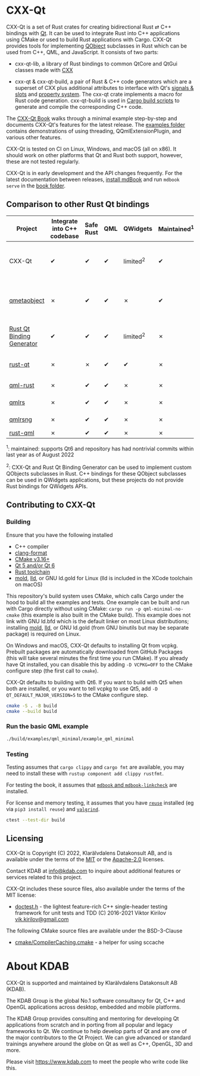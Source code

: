 <!--
SPDX-FileCopyrightText: 2021-2022 Klarälvdalens Datakonsult AB, a KDAB Group company <info@kdab.com>
SPDX-FileContributor: Andrew Hayzen <andrew.hayzen@kdab.com>
SPDX-FileContributor: Gerhard de Clercq <gerhard.declercq@kdab.com>
SPDX-FileContributor: Leon Matthes <leon.matthes@kdab.com>

SPDX-License-Identifier: MIT OR Apache-2.0
-->

# CXX-Qt

CXX-Qt is a set of Rust crates for creating bidirectional Rust ⇄ C++ bindings with [Qt](https://www.qt.io/).
It can be used to integrate Rust into C++ applications using CMake or used to build Rust applications with Cargo.
CXX-Qt provides tools for implementing [QObject](https://doc.qt.io/qt-6/object.html) subclasses in Rust which can
be used from C++, QML, and JavaScript. It consists of two parts:

  * cxx-qt-lib, a library of Rust bindings to common QtCore and QtGui classes made with [CXX](https://cxx.rs/)

  * cxx-qt & cxx-qt-build, a pair of Rust & C++ code generators which are a superset of CXX plus additional attributes
    to interface with Qt's [signals & slots](https://doc.qt.io/qt-6/signalsandslots.html) and [property system](https://doc.qt.io/qt-6/properties.html).
    The cxx-qt crate implements a macro for Rust code generation. cxx-qt-build is used in [Cargo build scripts](https://doc.rust-lang.org/cargo/reference/build-scripts.html)
    to generate and compile the corresponding C++ code.

The [CXX-Qt Book](https://kdab.github.io/cxx-qt/book/getting-started/index.html) walks through a minimal example
step-by-step and documents CXX-Qt's features for the latest release. The [examples folder](./examples) contains
demonstrations of using threading, QQmlExtensionPlugin, and various other features.

CXX-Qt is tested on CI on Linux, Windows, and macOS (all on x86). It should work on other platforms that Qt and
Rust both support, however, these are not tested regularly.

CXX-Qt is in early development and the API changes frequently. For the latest documentation between releases, [install mdBook](https://rust-lang.github.io/mdBook/guide/installation.html)
and run `mdbook serve` in the [book folder](./book).

## Comparison to other Rust Qt bindings

| Project | Integrate into C++ codebase  | Safe Rust | QML | QWidgets | Maintained<sup>1</sup> | Binding mechanism |
|-------- | ---------------------------- | --------- | --- | -------- | ---------------------- | ----------------- |
| CXX-Qt  |  ✔                           | ✔         | ✔ | limited<sup>2</sup> | ✔       | [cxx](https://cxx.rs) plus additional code generation to implement QObject subclasses in Rust and bind them to C++ |
| [qmetaobject](https://github.com/woboq/qmetaobject-rs/) | ✗ | ✔ | ✔ | ✗ | ✔ | [cpp](https://github.com/mystor/rust-cpp) macro to write C++ inline in Rust, plus Rust macros to create QObject subclasses from Rust structs |
| [Rust Qt Binding Generator](https://invent.kde.org/sdk/rust-qt-binding-generator) | ✔ | ✔ | ✔ | limited<sup>2</sup> | ✗ | generates Rust traits and C++ bindings from JSON description of QObject subclass |
| [rust-qt](https://rust-qt.github.io/) | ✗ | ✗ | ✔ | ✔ | ✗ | [ritual](https://rust-qt.github.io/ritual/) to generate unsafe Rust bindings from C++ headers |
| [qml-rust](https://github.com/White-Oak/qml-rust) | ✗ | ✔ | ✔ | ✗ | ✗ | [DOtherSide](https://github.com/filcuc/DOtherSide) C wrapper for QML C++ classes |
| [qmlrs](https://github.com/flanfly/qmlrs) | ✗ | ✔ | ✔ | ✗ | ✗ | own C++ library to bind QQmlApplicationEngine |
| [qmlrsng](https://github.com/nbigaouette/qmlrsng) | ✗ | ✔ | ✔ | ✗ | ✗ | [libqmlbind](https://github.com/seanchas116/libqmlbind) with [bindgen](https://rust-lang.github.io/rust-bindgen/) |
| [rust-qml](https://github.com/florianjacob/rust-qml) | ✗ | ✔ | ✔ | ✗ | ✗ | [libqmlbind](https://github.com/seanchas116/libqmlbind) |

<sup>1</sup>: maintained: supports Qt6 and repository has had nontrivial commits within last year as of August 2022

<sup>2</sup>: CXX-Qt and Rust Qt Binding Generator can be used to implement custom QObjects subclasses in Rust. C++
bindings for these QObject subclasses can be used in QWidgets applications, but these projects do not provide Rust
bindings for QWidgets APIs.

## Contributing to CXX-Qt

### Building

Ensure that you have the following installed

  * C++ compiler
  * [clang-format](https://clang.llvm.org/docs/ClangFormat.html)
  * [CMake v3.16+](https://cmake.org/)
  * [Qt 5 and/or Qt 6](https://www.qt.io/)
  * [Rust toolchain](https://www.rust-lang.org/)
  * [mold](https://github.com/rui314/mold), [lld](https://lld.llvm.org/), or GNU ld.gold for Linux (lld is included in the XCode toolchain on macOS)

This repository's build system uses CMake, which calls Cargo under the hood to build all the
examples and tests. One example can be built and run with Cargo directly without using CMake:
`cargo run -p qml-minimal-no-cmake` (this example is also built in the CMake build). This
example does not link with GNU ld.bfd which is the default linker on most Linux distributions;
installing [mold](https://github.com/rui314/mold), [lld](https://lld.llvm.org/), or GNU ld.gold
(from GNU binutils but may be separate package) is required on Linux.

On Windows and macOS, CXX-Qt defaults to installing Qt from vcpkg. Prebuilt packages are
automatically downloaded from GitHub Packages (this will take several minutes the first time
you run CMake). If you already have Qt installed, you can disable this by adding
`-D VCPKG=OFF` to the CMake configure step (the first call to `cmake`).

CXX-Qt defaults to building with Qt6. If you want to build with Qt5 when both are installed,
or you want to tell vcpkg to use Qt5, add `-D QT_DEFAULT_MAJOR_VERSION=5` to the CMake
configure step.

```bash
cmake -S . -B build
cmake --build build
```

### Run the basic QML example

```bash
./build/examples/qml_minimal/example_qml_minimal
```

### Testing
Testing assumes that `cargo clippy` and `cargo fmt` are available, you may need to install these with `rustup component add clippy rustfmt`.

For testing the book, it assumes that [`mdbook` and `mdbook-linkcheck`](https://rust-lang.github.io/mdBook/guide/installation.html) are installed.

For license and memory testing, it assumes that you have [`reuse`](https://reuse.software/) installed (eg via `pip3 install reuse`) and [`valgrind`](https://valgrind.org/).

```bash
ctest --test-dir build
```

## Licensing

CXX-Qt is Copyright (C) 2022, Klarälvdalens Datakonsult AB, and is available under
the terms of the [MIT](https://github.com/KDAB/cxx-qt/blob/main/LICENSES/MIT.txt)
or the [Apache-2.0](https://github.com/KDAB/cxx-qt/blob/main/LICENSES/Apache-2.0.txt)
licenses.

Contact KDAB at <info@kdab.com> to inquire about additional features or
services related to this project.

CXX-Qt includes these source files, also available under the terms of the MIT license:

* [doctest.h](https://github.com/onqtam/doctest) - the lightest feature-rich C++ single-header testing framework for unit tests and TDD (C) 2016-2021 Viktor Kirilov <vik.kirilov@gmail.com>

The following CMake source files are available under the BSD-3-Clause

* [cmake/CompilerCaching.cmake](./cmake/CompilerCaching.cmake) - a helper for using sccache

# About KDAB

CXX-Qt is supported and maintained by Klarälvdalens Datakonsult AB (KDAB).

The KDAB Group is the global No.1 software consultancy for Qt, C++ and
OpenGL applications across desktop, embedded and mobile platforms.

The KDAB Group provides consulting and mentoring for developing Qt applications
from scratch and in porting from all popular and legacy frameworks to Qt.
We continue to help develop parts of Qt and are one of the major contributors
to the Qt Project. We can give advanced or standard trainings anywhere
around the globe on Qt as well as C++, OpenGL, 3D and more.

Please visit https://www.kdab.com to meet the people who write code like this.
